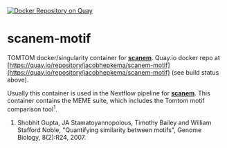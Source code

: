 [![Docker Repository on Quay](https://quay.io/repository/jacobhepkema/scanem-motif/status "Docker Repository on Quay")](https://quay.io/repository/jacobhepkema/scanem-motif)

# scanem-motif
TOMTOM docker/singularity container for [**scanem**](https://github.com/jacobhepkema/scanem). Quay.io docker repo at [https://quay.io/repository/jacobhepkema/scanem-motif](https://quay.io/repository/jacobhepkema/scanem-motif) (see build status above). 

Usually this container is used in the Nextflow pipeline for [**scanem**](https://github.com/jacobhepkema/scanem). This container contains the MEME suite, which includes the Tomtom motif comparison tool<sup>1</sup>.

1. Shobhit Gupta, JA Stamatoyannopolous, Timothy Bailey and William Stafford Noble, "Quantifying similarity between motifs", Genome Biology, 8(2):R24, 2007. 

